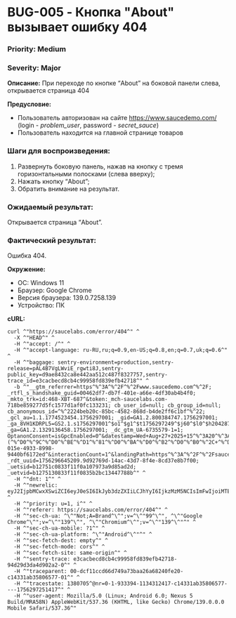 # BUG-005 - Кнопка "About" вызывает ошибку 404

### Priority: Medium
### Severity: Major

**Описание:**
При переходе по кнопке “About” на боковой панели слева, открывается страница 404

**Предусловие:** 
- Пользователь авторизован на сайте https://www.saucedemo.com/ (login - *problem_user*, password - *secret_sauce*)
- Пользователь находится на главной странице товаров

### Шаги для воспроизведения:
1. Развернуть боковую панель, нажав на кнопку с тремя горизонтальными полосками (слева вверху);
2. Нажать кнопку “About”;
3. Обратить внимание на результат.

### Ожидаемый результат:
Открывается страница “About”.

### Фактический результат:
Ошибка 404.

**Окружение:**
- ОС: Windows 11
- Браузер: Google Chrome
- Версия браузера: 139.0.7258.139
- Устройство: ПК

**cURL:**
```
curl ^"https://saucelabs.com/error/404^" ^
  -X ^"HEAD^" ^
  -H ^"accept: /^" ^
  -H ^"accept-language: ru-RU,ru;q=0.9,en-US;q=0.8,en;q=0.7,uk;q=0.6^" ^
  -H ^"baggage: sentry-environment=production,sentry-release=pAL4B7VgLWviE_rgwti8J,sentry-public_key=d9ae8432ca8e442aa512c487f8327757,sentry-trace_id=e3cacbecd8cb4c99958fd839efb42718^" ^
  -b ^"__gtm_referrer=https^%^3A^%^2F^%^2Fwww.saucedemo.com^%^2F; _rtfl_s_handshake_guid=00462df7-db7f-401e-a66e-4df30ab4b4f0; _mkto_trk=id:468-XBT-687^&token:_mch-saucelabs.com-718be859277d5fc1577d1af0fc133231; cb_user_id=null; cb_group_id=null; cb_anonymous_id=^%^2224beb20c-85bc-4582-868d-b4de2ff6c1bf^%^22; _gcl_au=1.1.1774523454.1756297001; _gid=GA1.2.800384747.1756297001; _ga_8VH1KDRPL5=GS2.1.s1756297001^$o1^$g1^$t1756297249^$j60^$l0^$h2042879934; _ga=GA1.2.1329136458.1756297001; _dc_gtm_UA-6735579-1=1; OptanonConsent=isGpcEnabled=0^&datestamp=Wed+Aug+27+2025+15^%^3A20^%^3A50+GMT^%^2B0300+(^%^D0^%^9C^%^D0^%^BE^%^D1^%^81^%^D0^%^BA^%^D0^%^B2^%^D0^%^B0^%^2C+^%^D1^%^81^%^D1^%^82^%^D0^%^B0^%^D0^%^BD^%^D0^%^B4^%^D0^%^B0^%^D1^%^80^%^D1^%^82^%^D0^%^BD^%^D0^%^BE^%^D0^%^B5+^%^D0^%^B2^%^D1^%^80^%^D0^%^B5^%^D0^%^BC^%^D1^%^8F)^&version=202301.2.0^&isIABGlobal=false^&hosts=^&consentId=498f182a-015e-4933-8998-9440bf6172ed^&interactionCount=1^&landingPath=https^%^3A^%^2F^%^2Fsaucelabs.com^%^2Ferror^%^2F404^&groups=C0001^%^3A1^%^2CC0003^%^3A0^%^2CC0002^%^3A0^%^2CC0004^%^3A0^%^2CC0005^%^3A0; _rdt_uuid=1756296645209.9d92769d-14ac-43d7-8f4e-8cd37e8b7f00; _uetsid=b12751c0833f11f0a107973a9d85ad2d; _uetvid=b1275130833f11f0835b2bc13447788b^" ^
  -H ^"dnt: 1^" ^
  -H ^"newrelic: eyJ2IjpbMCwxXSwiZCI6eyJ0eSI6IkJyb3dzZXIiLCJhYyI6IjkzMzM5NCIsImFwIjoiMTEzNDMxMjQxNyIsImlkIjoiYzE0MzMxYWIzNTgwNjU3NyIsInRyIjoiZGNmMTFjY2Q2NmQ3NDlhNzNiYWEyNmE2ODI0MGZlMjAiLCJ0aSI6MTc1NjI5NzI1MTQxNywidGsiOiIxMzgwNzA1In19^" ^
  -H ^"priority: u=1, i^" ^
  -H ^"referer: https://saucelabs.com/error/404^" ^
  -H ^"sec-ch-ua: ^\^"Not;A=Brand^\^";v=^\^"99^\^", ^\^"Google Chrome^\^";v=^\^"139^\^", ^\^"Chromium^\^";v=^\^"139^\^"^" ^
  -H ^"sec-ch-ua-mobile: ?1^" ^
  -H ^"sec-ch-ua-platform: ^\^"Android^\^"^" ^
  -H ^"sec-fetch-dest: empty^" ^
  -H ^"sec-fetch-mode: cors^" ^
  -H ^"sec-fetch-site: same-origin^" ^
  -H ^"sentry-trace: e3cacbecd8cb4c99958fd839efb42718-94d29d3da4d902a2-0^" ^
  -H ^"traceparent: 00-dcf11ccd66d749a73baa26a68240fe20-c14331ab35806577-01^" ^
  -H ^"tracestate: 1380705^@nr=0-1-933394-1134312417-c14331ab35806577----1756297251417^" ^
  -H ^"user-agent: Mozilla/5.0 (Linux; Android 6.0; Nexus 5 Build/MRA58N) AppleWebKit/537.36 (KHTML, like Gecko) Chrome/139.0.0.0 Mobile Safari/537.36^"
```
